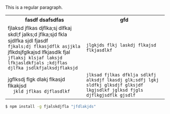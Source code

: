 This is a regular paragraph.

<table>
    <tr>
        <th>fasdf dsafsdfas</th>
        <th>gfd</th>
    </tr>
    <tr>
        <td>
            fjlaksd jflkas djflka;sj dlfkaj skdl;f jalks;d jflka;sjd fkla sjdlfka sjdl fjasdf<br />
            <code>fjkals;dj flkasjdflk asjjkla</code><br />
            jflkdsjfglkajsd lfkjasdlk fjal<br />
            <code>jflaksj klsjaf laksjd lfkjasldkfjals ;kdjflas djlfka jsdlkfjalksdjflaksjd</code>
        </td>
        <td><code>jlgkjds flkj laskdj flkajsd flkjasdlkf</code></td>
    </tr>
    <tr>
        <td>
            jgflksdj flgk dlakj flkasjd flkakjsd<br />
            <code>  jkld jflkas djflasdlkf</code>
        </td>
        <td><code>jlksad fjlkas dfklja sdlkfj alksdjf lkasdj glk;sdfj lgkj sldfkj glksdjf glksjdf lkgjsdlkf jglksd fjgls djflkgjsdflk gjsdlf</code></td>
    </tr>
</table>

```bash
$ npm install -g fjalskdjfla "jfdlakjds"
```
